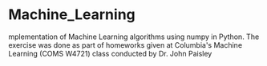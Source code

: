 # Machine_Learning
mplementation of Machine Learning algorithms using numpy in Python. The exercise was done as part of homeworks given at Columbia's Machine Learning (COMS W4721) class conducted by Dr. John Paisley
